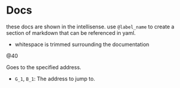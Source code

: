 # Docs
these docs are shown in the intellisense. use `@label_name` to create a section of markdown that can be referenced in yaml.
- whitespace is trimmed surrounding the documentation

@40

Goes to the specified address.
- `G_1`, `B_1`: The address to jump to.